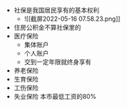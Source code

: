 - 社保是我国居民享有的基本权利
	- ![[截屏2022-05-16 07.58.23.png]]
- 住房公积金不算社保里的
- 医疗保险
	- 集体账户
	- 个人账户
	- 交到一定年限就终身享有
- 养老保险
- 生育保险
- 工伤保险
- 失业保险
	本市最低工资的80%